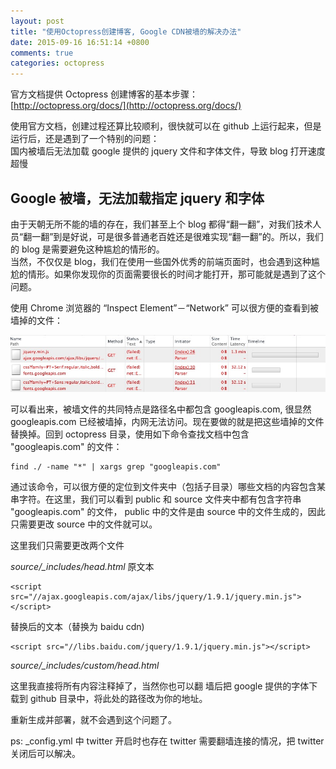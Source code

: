 ```yaml
---
layout: post
title: "使用Octopress创建博客, Google CDN被墙的解决办法"
date: 2015-09-16 16:51:14 +0800
comments: true
categories: octopress
---
```



官方文档提供 Octopress 创建博客的基本步骤：  
[http://octopress.org/docs/](http://octopress.org/docs/)

使用官方文档，创建过程还算比较顺利，很快就可以在 github 上运行起来，但是运行后，还是遇到了一个特别的问题：  
国内被墙后无法加载 google 提供的 jquery 文件和字体文件，导致 blog 打开速度超慢  

## Google 被墙，无法加载指定 jquery 和字体
由于天朝无所不能的墙的存在，我们甚至上个 blog 都得“翻一翻”，对我们技术人员“翻一翻”到是好说，可是很多普通老百姓还是很难实现“翻一翻”的。所以，我们的 blog 是需要避免这种尴尬的情形的。  
当然，不仅仅是 blog，我们在使用一些国外优秀的前端页面时，也会遇到这种尴尬的情形。如果你发现你的页面需要很长的时间才能打开，那可能就是遇到了这个问题。
  
使用 Chrome 浏览器的 “Inspect Element”－“Network” 可以很方便的查看到被墙掉的文件：

![](/images/post/20150916/chrome_network_failed.png)

可以看出来，被墙文件的共同特点是路径名中都包含 googleapis.com, 很显然 googleapis.com 已经被墙掉，内网无法访问。现在要做的就是把这些墙掉的文件替换掉。回到 octopress 目录，使用如下命令查找文档中包含 "googleapis.com" 的文件：

```
find ./ -name "*" | xargs grep "googleapis.com"
```

通过该命令，可以很方便的定位到文件夹中（包括子目录）哪些文档的内容包含某串字符。在这里，我们可以看到 public 和 source 文件夹中都有包含字符串 "googleapis.com" 的文件， public 中的文件是由 source 中的文件生成的，因此只需要更改 source 中的文件就可以。 

这里我们只需要更改两个文件

*source/_includes/head.html*
原文本

```
<script src="//ajax.googleapis.com/ajax/libs/jquery/1.9.1/jquery.min.js"></script>
```
替换后的文本（替换为 baidu cdn)

```
<script src="//libs.baidu.com/jquery/1.9.1/jquery.min.js"></script>
```
*source/_includes/custom/head.html*

这里我直接将所有内容注释掉了，当然你也可以翻 墙后把 google 提供的字体下载到 github 目录中，将此处的路径改为你的地址。

重新生成并部署，就不会遇到这个问题了。

ps: _config.yml 中 twitter 开启时也存在 twitter 需要翻墙连接的情况，把 twitter 关闭后可以解决。
